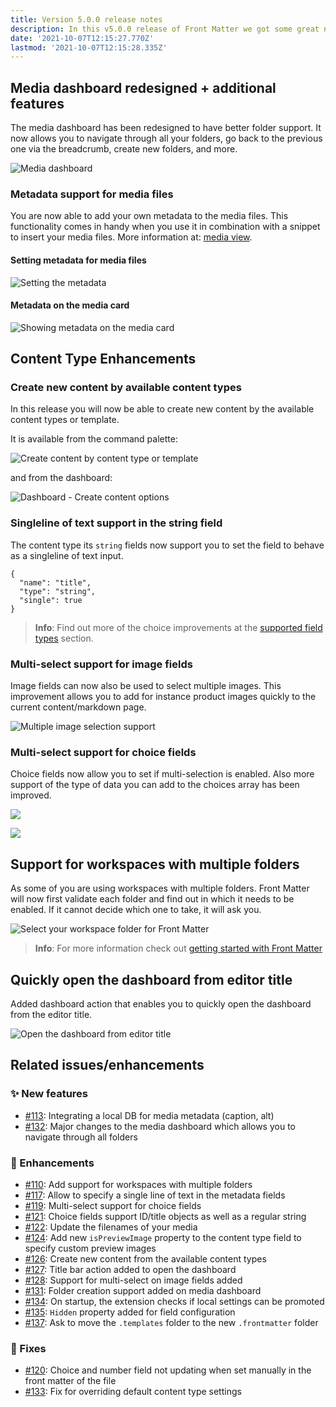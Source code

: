 ```yaml
---
title: Version 5.0.0 release notes
description: In this v5.0.0 release of Front Matter we got some great new features to announce to you.
date: '2021-10-07T12:15:27.770Z'
lastmod: '2021-10-07T12:15:28.335Z'
---
```


## Media dashboard redesigned + additional features

The media dashboard has been redesigned to have better folder support. It now allows you to navigate through all your folders, go back to the previous one via the breadcrumb, create new folders, and more.

![Media dashboard](/releases/v5.0.0/media-dashboard.png)

### Metadata support for media files

You are now able to add your own metadata to the media files. This functionality comes in handy when you use it in combination with a snippet to insert your media files. More information at: [media view](/docs/dashboard#media-view).

#### Setting metadata for media files

![Setting the metadata](/releases/v5.0.0/metadata-media.png)

#### Metadata on the media card

![Showing metadata on the media card](/releases/v5.0.0/metadata-card.png)

## Content Type Enhancements

### Create new content by available content types

In this release you will now be able to create new content by the available content types or template.

It is available from the command palette:

![Create content by content type or template](/releases/v5.0.0/create-content.png)

and from the dashboard:

![Dashboard - Create content options](/releases/v5.0.0/dashboard-create-content.png)

### Singleline of text support in the string field

The content type its `string` fields now support you to set the field to behave as a singleline of text input.

```
{
  "name": "title",
  "type": "string",
  "single": true
}
```

> **Info**: Find out more of the choice improvements at the [supported field types](/docs/content-types#supported-field-types) section.

### Multi-select support for image fields

Image fields can now also be used to select multiple images. This improvement allows you to add for instance product images quickly to the current content/markdown page.

![Multiple image selection support](/releases/v5.0.0/multi-images.png)

### Multi-select support for choice fields

Choice fields now allow you to set if multi-selection is enabled. Also more support of the type of data you can add to the choices array has been improved.

![](/releases/v5.0.0/choice-fields.png)

![](/releases/v5.0.0/choice-fields-selection.png)

## Support for workspaces with multiple folders

As some of you are using workspaces with multiple folders. Front Matter will now first validate each folder and find out in which it needs to be enabled. If it cannot decide which one to take, it will ask you.

![Select your workspace folder for Front Matter](/releases/v5.0.0/workspace-folder.png)

> **Info**: For more information check out [getting started with Front Matter](/docs/getting-started#workspaces-with-multiple-folders)

## Quickly open the dashboard from editor title

Added dashboard action that enables you to quickly open the dashboard from the editor title.

![Open the dashboard from editor title](/releases/v5.0.0/open-dashboard.png)

## Related issues/enhancements

### ✨ New features

- [#113](https://github.com/estruyf/vscode-front-matter/issues/113): Integrating a local DB for media metadata (caption, alt)
- [#132](https://github.com/estruyf/vscode-front-matter/issues/132): Major changes to the media dashboard which allows you to navigate through all folders

### 🎨 Enhancements

- [#110](https://github.com/estruyf/vscode-front-matter/issues/110): Add support for workspaces with multiple folders
- [#117](https://github.com/estruyf/vscode-front-matter/issues/117): Allow to specify a single line of text in the metadata fields
- [#119](https://github.com/estruyf/vscode-front-matter/issues/119): Multi-select support for choice fields
- [#121](https://github.com/estruyf/vscode-front-matter/issues/121): Choice fields support ID/title objects as well as a regular string
- [#122](https://github.com/estruyf/vscode-front-matter/issues/122): Update the filenames of your media
- [#124](https://github.com/estruyf/vscode-front-matter/issues/124): Add new `isPreviewImage` property to the content type field to specify custom preview images
- [#126](https://github.com/estruyf/vscode-front-matter/issues/126): Create new content from the available content types
- [#127](https://github.com/estruyf/vscode-front-matter/issues/127): Title bar action added to open the dashboard
- [#128](https://github.com/estruyf/vscode-front-matter/issues/128): Support for multi-select on image fields added
- [#131](https://github.com/estruyf/vscode-front-matter/issues/131): Folder creation support added on media dashboard
- [#134](https://github.com/estruyf/vscode-front-matter/issues/134): On startup, the extension checks if local settings can be promoted
- [#135](https://github.com/estruyf/vscode-front-matter/issues/135): `Hidden` property added for field configuration
- [#137](https://github.com/estruyf/vscode-front-matter/issues/137): Ask to move the `.templates` folder to the new `.frontmatter` folder

### 🐞 Fixes

- [#120](https://github.com/estruyf/vscode-front-matter/issues/120): Choice and number field not updating when set manually in the front matter of the file
- [#133](https://github.com/estruyf/vscode-front-matter/issues/133): Fix for overriding default content type settings
